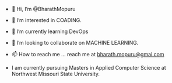 - 👋 Hi, I’m @BharathMopuru
- 👀 I’m interested in COADING.
- 🌱 I’m currently learning DevOps
- 💞️ I’m looking to collaborate on MACHINE LEARNING.
- 📫 How to reach me  ... reach me at  bharath.mopuru@gmai.com

- I am currently pursuing Masters in Applied Computer Science at Northwest Missouri State University. 

<!---
BharathMopuru/BharathMopuru is a ✨ special ✨ repository because its `README.md` (this file) appears on your GitHub profile.
You can click the Preview link to take a look at your changes.
--->
